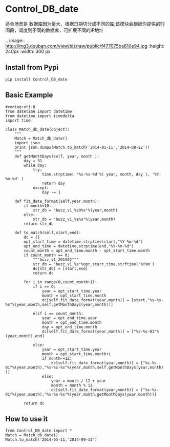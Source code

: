 Control_DB_date
=======

适合场景是 数据库因为量大，根据日期切分成不同的库,该模块会根据你提供的时间段，调度到不同的数据库，可扩展不同的IP地址

.. image:: http://img3.douban.com/view/biz/raw/public/f477075ba610e94.jpg
   :height: 240px
   :width: 300 px

Install from Pypi
-----------------

    pip install Control_DB_date


Basic Example
-------------
    #coding:utf-8
    from datetime import datetime
    from datetime import timedelta
    import time
    
    class Match_db_date(object):
        """
        Match = Match_db_date()
        import json
        print json.dumps(Match.to_match('2014-01-11','2014-08-22'))
        """
        def getMonthDays(self, year, month ):
            day = 31 
            while day:
                try:
                    time.strptime( '%s-%s-%d'%( year, month, day ), '%Y-%m-%d' )   
                    return day
                except:
                    day -= 1 
    
        def fit_date_format(self,year,month):
            if month<10:
                str_db = "buzz_v1_%s0%s"%(year,month)
            else:
                str_db = "buzz_v1_%s%s"%(year,month)
            return str_db
        
        def to_match(self,start,end):
            dc = {}
            opt_start_time = datetime.strptime(start,"%Y-%m-%d")
            opt_end_time = datetime.strptime(end,"%Y-%m-%d")
            count_month = opt_end_time.month - opt_start_time.month
            if count_month == 0:
                """buzz_v1_201502"""
                str_db = "buzz_v1_%s"%opt_start_time.strftime('%Y%m')
                dc[str_db] = [start,end]
                return dc
        
            for i in range(0,count_month+1):
                if i == 0:
                    year = opt_start_time.year
                    month = opt_start_time.month
                    dc[self.fit_date_format(year,month)] = [start,"%s-%s-%s"%(year,month,self.getMonthDays(year,month))]
        
                elif i == count_month:
                    year = opt_end_time.year
                    month = opt_end_time.month
                    day = opt_end_time.month
                    dc[self.fit_date_format(year,month)] = ["%s-%s-01"%(year,month),end]
        
                else:
                    year = opt_start_time.year
                    month = opt_start_time.month+i
                    if month<=12:
                        dc[self.fit_date_format(year,month)] = ["%s-%s-01"%(year,month),"%s-%s-%s"%(year,month,self.getMonthDays(year,month) )]
                    else:
                        year = month / 12 + year
                        month = month % 12
                        dc[self.fit_date_format(year,month)] = ["%s-%s-01"%(year,month),"%s-%s-%s"%(year,month,getMonthDays(year,month))]
        
            return dc


How to use it 
-------------
    from Control_DB_date import *
    Match = Match_db_date()
    Match.to_match('2014-05-11,'2014-09-11')
        

